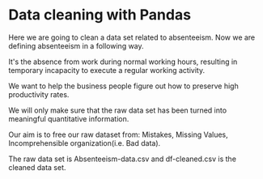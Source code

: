 # Data cleaning with Pandas

Here we are going to clean a data set related to absenteeism. Now we are defining absenteeism in a following way.

It's the absence from work during normal working hours, resulting in temporary incapacity to execute a regular working activity.

We want to help the business people figure out how to preserve high productivity rates.

We will only make sure that the raw data set has been turned into meaningful quantitative information.

Our aim is to free our raw dataset from:
Mistakes, Missing Values, Incomprehensible organization(i.e. Bad data).

The raw data set is Absenteeism-data.csv and df-cleaned.csv is the cleaned data set. 
